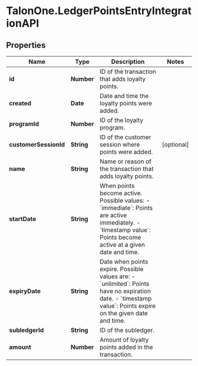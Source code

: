 # TalonOne.LedgerPointsEntryIntegrationAPI

## Properties

Name | Type | Description | Notes
------------ | ------------- | ------------- | -------------
**id** | **Number** | ID of the transaction that adds loyalty points. | 
**created** | **Date** | Date and time the loyalty points were added. | 
**programId** | **Number** | ID of the loyalty program. | 
**customerSessionId** | **String** | ID of the customer session where points were added. | [optional] 
**name** | **String** | Name or reason of the transaction that adds loyalty points. | 
**startDate** | **String** | When points become active. Possible values:   - &#x60;immediate&#x60;: Points are active immediately.   - &#x60;timestamp value&#x60;: Points become active at a given date and time.  | 
**expiryDate** | **String** | Date when points expire. Possible values are:   - &#x60;unlimited&#x60;: Points have no expiration date.   - &#x60;timestamp value&#x60;: Points expire on the given date and time.  | 
**subledgerId** | **String** | ID of the subledger. | 
**amount** | **Number** | Amount of loyalty points added in the transaction. | 


